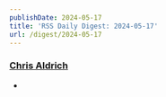 ```yaml
---
publishDate: 2024-05-17
title: 'RSS Daily Digest: 2024-05-17'
url: /digest/2024-05-17
---
```


### [Chris Aldrich](https://boffosocko.com/)

  * [](https://boffosocko.com/2024/05/16/55823019/)
  
